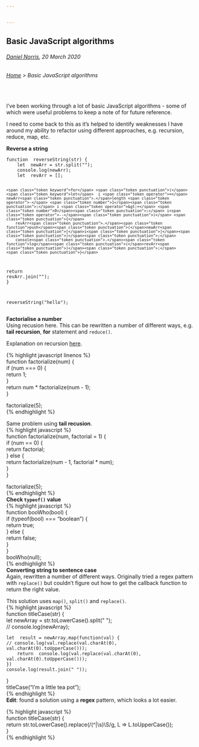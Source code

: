 ```yaml
---


---
```


<h2 id="basic-javascript-algorithms">Basic JavaScript algorithms</h2>
<h6 id="daniel-norris-20-march-2020"><a href="https://github.com/daniel-norris">Daniel Norris</a>, 20 March 2020</h6>
<h6 id="home--basic-javascript-algorithms"><a href="./">Home</a> &gt; Basic JavaScript algorithms</h6>
<br> 
<p>I’ve been working through a lot of basic JavaScript algorithms - some of which were useful problems to keep a note of for future reference.</p>
<p>I need to come back to this as it’s helped to identify weaknesses I have around my ability to refactor using different approaches, e.g. recursion, reduce, map, etc.</p>
<p><strong>Reverse a string</strong></p>
<pre class=" language-json"><code class="prism  language-json"><span class="token keyword">function</span>  <span class="token function">reverseString</span><span class="token punctuation">(</span>str<span class="token punctuation">)</span> <span class="token punctuation">{</span>
	<span class="token keyword">let</span>  newArr <span class="token operator">=</span> str<span class="token punctuation">.</span><span class="token function">split</span><span class="token punctuation">(</span><span class="token string">""</span><span class="token punctuation">)</span><span class="token punctuation">;</span>
	console<span class="token punctuation">.</span><span class="token function">log</span><span class="token punctuation">(</span>newArr<span class="token punctuation">)</span><span class="token punctuation">;</span>
	<span class="token keyword">let</span>  revArr <span class="token operator">=</span> <span class="token punctuation">[</span><span class="token punctuation">]</span><span class="token punctuation">;</span>
	
	<span class="token keyword">for</span> <span class="token punctuation">(</span><span class="token keyword">let</span>  i <span class="token operator">=</span> newArr<span class="token punctuation">.</span>length <span class="token operator">-</span> <span class="token number">1</span><span class="token punctuation">;</span> i <span class="token operator">&gt;=</span> <span class="token number">0</span><span class="token punctuation">;</span> i<span class="token operator">--</span><span class="token punctuation">)</span> <span class="token punctuation">{</span>
		revArr<span class="token punctuation">.</span><span class="token function">push</span><span class="token punctuation">(</span>newArr<span class="token punctuation">[</span>i<span class="token punctuation">]</span><span class="token punctuation">)</span><span class="token punctuation">;</span>
		console<span class="token punctuation">.</span><span class="token function">log</span><span class="token punctuation">(</span>revArr<span class="token punctuation">)</span><span class="token punctuation">;</span>
	<span class="token punctuation">}</span>
<span class="token keyword">return</span>  revArr<span class="token punctuation">.</span><span class="token function">join</span><span class="token punctuation">(</span><span class="token string">""</span><span class="token punctuation">)</span><span class="token punctuation">;</span>
<span class="token punctuation">}</span>

<span class="token function">reverseString</span><span class="token punctuation">(</span><span class="token string">"hello"</span><span class="token punctuation">)</span><span class="token punctuation">;</span>
</code></pre>
<p><strong>Factorialise a number</strong><br>
Using recusion here. This can be rewritten a number of different ways, e.g. <strong>tail recursion</strong>, <strong>for</strong> statement and <code>reduce()</code>.</p>
<p>Explanation on recursion <a href="https://www.youtube.com/watch?v=k7-N8R0-KY4">here</a>.</p>
<p>{%  highlight  javascript linenos %}<br>
function factorialize(num) {<br>
if (num === 0) {<br>
return 1;<br>
}<br>
return num * factorialize(num - 1);<br>
}</p>
<p>factorialize(5);<br>
{%  endhighlight  %}</p>
<p>Same problem using <strong>tail recusion</strong>.<br>
{%  highlight  javascript %}<br>
function factorialize(num, factorial = 1) {<br>
if (num == 0) {<br>
return factorial;<br>
} else {<br>
return factorialize(num - 1, factorial * num);<br>
}<br>
}</p>
<p>factorialize(5);<br>
{%  endhighlight  %}<br>
<strong>Check <code>typeof()</code> value</strong><br>
{%  highlight  javascript %}<br>
function  booWho(bool) {<br>
if (typeof(bool) === “boolean”) {<br>
return  true;<br>
} else {<br>
return  false;<br>
}<br>
}<br>
booWho(null);<br>
{%  endhighlight  %}<br>
<strong>Converting string to sentence case</strong><br>
Again, rewritten a number of different ways. Originally tried a regex pattern with <code>replace()</code> but couldn’t figure out how to get the callback function to return the right value.</p>
<p>This solution uses <code>map()</code>, <code>split()</code> and <code>replace()</code>.<br>
{%  highlight  javascript %}<br>
function  titleCase(str) {<br>
let  newArray = str.toLowerCase().split(" ");<br>
// console.log(newArray);</p>
<pre><code>let  result = newArray.map(function(val) {
// console.log(val.replace(val.charAt(0), val.charAt(0).toUpperCase()));
	return  console.log(val.replace(val.charAt(0), val.charAt(0).toUpperCase()));
})
console.log(result.join(" "));
</code></pre>
<p>}<br>
titleCase(“I’m a little tea pot”);<br>
{%  endhighlight  %}<br>
<strong>Edit</strong>: found a solution using a <strong>regex</strong> pattern, which looks a lot easier.</p>
<p>{%  highlight  javascript %}<br>
function titleCase(str) {<br>
return str.toLowerCase().replace(/(^|\s)\S/g, L =&gt; 	L.toUpperCase());<br>
}<br>
{%  endhighlight  %}</p>

